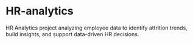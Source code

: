 # HR-analytics
HR Analytics project analyzing employee data to identify attrition trends, build insights, and support data-driven HR decisions.

